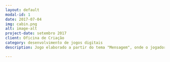 ```yaml
---
layout: default
modal-id: 1
date: 2017-07-04
img: cabin.png
alt: image-alt
project-date: setembro 2017
client: Oficina de Criação
category: desenvolvimento de jogos digitais
description: Jogo elaborado a partir do tema "Mensagem", onde o jogador tem que ter noções desse novo conhecimento do século XXI que são os memes. Link: <a href="https://alex-alves.github.io/AOD/">Desafio dos Memes</a>. Você pode jogar clicando no nome "Desafio dos memes"!

---
```

